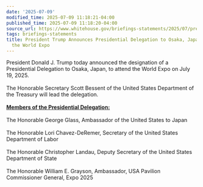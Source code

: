 ```yaml
---
date: '2025-07-09'
modified_time: 2025-07-09 11:18:21-04:00
published_time: 2025-07-09 11:18:20-04:00
source_url: https://www.whitehouse.gov/briefings-statements/2025/07/president-trump-announces-presidential-delegation-to-osaka-japan-to-attend-the-world-expo/
tags: briefings-statements
title: President Trump Announces Presidential Delegation to Osaka, Japan, to Attend
  the World Expo
---
```

 
President Donald J. Trump today announced the designation of a
Presidential Delegation to Osaka, Japan, to attend the World Expo on
July 19, 2025.  
   
The Honorable Secretary Scott Bessent of the United States Department of
the Treasury will lead the delegation.  
   
**<u>Members of the Presidential Delegation:</u>**  
   
The Honorable George Glass, Ambassador of the United States to Japan  
   
The Honorable Lori Chavez-DeRemer, Secretary of the United States
Department of Labor  
   
The Honorable Christopher Landau, Deputy Secretary of the United States
Department of State  
   
The Honorable William E. Grayson, Ambassador, USA Pavilion Commissioner
General, Expo 2025
